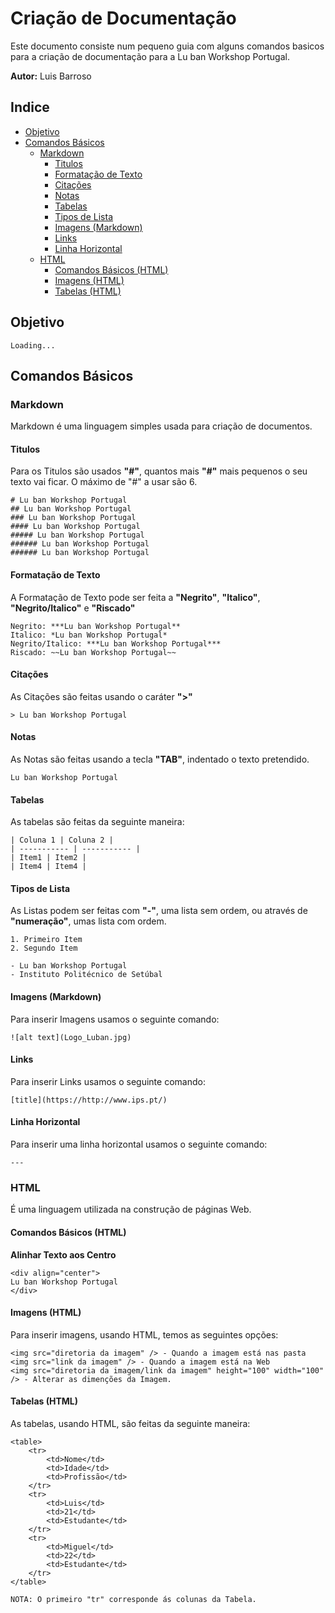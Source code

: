 # Criação de Documentação

Este documento consiste num pequeno guia com alguns comandos basicos para a criação de documentação para a Lu ban Workshop Portugal.

**Autor:** Luis Barroso

## Indice
- [Objetivo](#basico-i)
- [Comandos Básicos](#comandos-basicos)
  - [Markdown](#markdownc)
    - [Titulos](#titulos)
    - [Formatação de Texto](#formatacao-de-texto])
    - [Citações](#citacoes)
    - [Notas](#notas)
    - [Tabelas](#tabelas)
    - [Tipos de Lista](#tipos-de-lista)
    - [Imagens (Markdown)](#imagens-Markdown)
    - [Links](#links)
    - [Linha Horizontal](#linha-horizontal)
  - [HTML](#html)
    - [Comandos Básicos (HTML)](#comandos-basicos-html)
    - [Imagens (HTML)](#imagens-html)
    - [Tabelas (HTML)](#tabelas-html)

## Objetivo
    Loading...

## Comandos Básicos
### Markdown

Markdown é uma linguagem simples usada para criação de documentos.

#### Titulos
Para os Titulos são usados **"#"**, quantos mais **"#"** mais pequenos o seu texto vai ficar. O máximo de "#" a usar são 6. 

    # Lu ban Workshop Portugal
    ## Lu ban Workshop Portugal
    ### Lu ban Workshop Portugal
    #### Lu ban Workshop Portugal
    ##### Lu ban Workshop Portugal
    ###### Lu ban Workshop Portugal
    ###### Lu ban Workshop Portugal

#### Formatação de Texto

A Formatação de Texto pode ser feita a **"Negrito"**, **"Italico"**, **"Negrito/Italico"** e **"Riscado"**

    Negrito: ***Lu ban Workshop Portugal**
    Italico: *Lu ban Workshop Portugal*
    Negrito/Italico: ***Lu ban Workshop Portugal***
    Riscado: ~~Lu ban Workshop Portugal~~
    
#### Citações

As Citações são feitas usando o caráter **">"**

    > Lu ban Workshop Portugal

#### Notas

As Notas são feitas usando a tecla **"TAB"**, indentado o texto pretendido.

    Lu ban Workshop Portugal

#### Tabelas

As tabelas são feitas da seguinte maneira:

    | Coluna 1 | Coluna 2 |
    | ----------- | ----------- |
    | Item1 | Item2 |
    | Item4 | Item4 |

#### Tipos de Lista

As Listas podem ser feitas com **"-"**, uma lista sem ordem, ou através de **"numeração"**, umas lista com ordem.

    1. Primeiro Item
    2. Segundo Item

    - Lu ban Workshop Portugal
    - Instituto Politécnico de Setúbal

#### Imagens (Markdown)

Para inserir Imagens usamos o seguinte comando:

    ![alt text](Logo_Luban.jpg)

#### Links

Para inserir Links usamos o seguinte comando:

    [title](https://http://www.ips.pt/)

#### Linha Horizontal

Para inserir uma linha horizontal usamos o seguinte comando:

    ---

### HTML

É uma linguagem utilizada na construção de páginas Web.

#### Comandos Básicos (HTML)

**Alinhar Texto aos Centro**

    <div align="center">
    Lu ban Workshop Portugal
    </div>

#### Imagens (HTML)

Para inserir imagens, usando HTML, temos as seguintes opções:

    <img src="diretoria da imagem" /> - Quando a imagem está nas pasta
    <img src="link da imagem" /> - Quando a imagem está na Web
    <img src="diretoria da imagem/link da imagem" height="100" width="100" /> - Alterar as dimenções da Imagem.

#### Tabelas (HTML)

As tabelas, usando HTML, são feitas da seguinte maneira:

    <table>
        <tr>
            <td>Nome</td>
            <td>Idade</td>
            <td>Profissão</td>
        </tr>
        <tr>
            <td>Luis</td>
            <td>21</td>
            <td>Estudante</td>
        </tr>
        <tr>
            <td>Miguel</td>
            <td>22</td>
            <td>Estudante</td>
        </tr>
    </table>

    NOTA: O primeiro "tr" corresponde ás colunas da Tabela.
